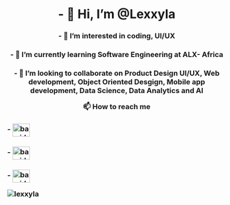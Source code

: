 <h1 align="center"> - 👋 Hi, I’m @Lexxyla
<h3 align="center"> - 👀 I’m interested in coding, UI/UX
<h3 align="center"> - 🌱 I’m currently learning Software Engineering at ALX- Africa
<h3 align="center"> - 💞️ I’m looking to collaborate on Product Design UI/UX, Web development, Object Oriented Desgign, Mobile app development, Data Science, Data Analytics and AI

📫 How to reach me
<h3 align="left"> - <a href="https://www.linkedin.com/in/bamidele-adefolaju-190ab5b5/" target="blank"><img align="center" src="https://raw.githubusercontent.com/rahuldkjain/github-profile-readme-generator/master/src/images/icons/Social/linked-in-alt.svg" alt="bamidele-adefolaju" height="30" width="40" /></a>
<h3 align="left"> - <a href="https://www.twitter.com/lexxyla" target="blank"><img align="center" src="https://raw.githubusercontent.com/rahuldkjain/github-profile-readme-generator/master/src/images/icons/Social/twitter.svg" alt="bamidele-adefolaju" height="30" width="40" /></a>
<h3 align="left"> - <a href="https://www.instagram.com/olamidelealexxy" target="blank"><img align="center" src="https://raw.githubusercontent.com/rahuldkjain/github-profile-readme-generator/master/src/images/icons/Social/instagram.svg" alt="bamidele-adefolaju" height="30" width="40" /></a>


<p><img align="center" src="https://github-readme-stats.vercel.app/api/top-langs?username=lexxyla&show_icons=true&locale=en&layout=compact" alt="lexxyla" /></p>
<!---
Lexxyla/Lexxyla is a ✨ special ✨ repository because its `README.md` (this file) appears on your GitHub profile.
You can click the Preview link to take a look at your changes.
--->
